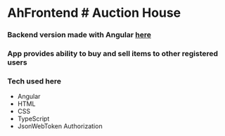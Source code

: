 # AhFrontend # Auction House

### Backend version made with Angular [here](https://github.com/rykos/auction_house-backend)

### App provides ability to buy and sell items to other registered users

### Tech used here
- Angular
- HTML
- CSS
- TypeScript
- JsonWebToken Authorization
